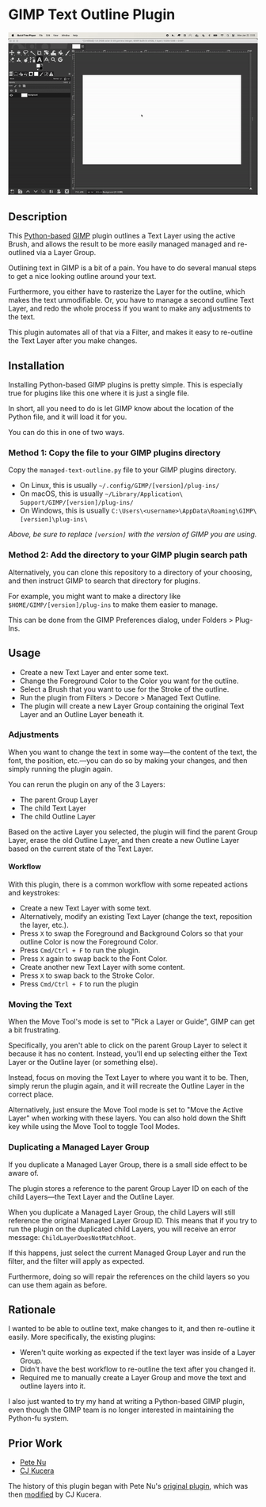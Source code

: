 
# GIMP Text Outline Plugin

![Plugin Demo](./plugin-demo.gif)

## Description

This [Python-based](https://www.gimp.org/docs/python/pygimp.html) [GIMP](https://www.gimp.org/) plugin outlines a Text Layer using the active Brush, and allows the result
to be more easily managed managed and re-outlined via a Layer Group.

Outlining text in GIMP is a bit of a pain. You have to do several manual steps to get a nice looking outline around your text.

Furthermore, you either have to rasterize the Layer for the outline, which makes the text unmodifiable.
Or, you have to manage a second outline Text Layer, and redo the whole process if you want to make any adjustments to the text.

This plugin automates all of that via a Filter, and makes it easy to re-outline the Text Layer after you make changes.

## Installation

Installing Python-based GIMP plugins is pretty simple. This is especially true for plugins like this one where it is just a single file.

In short, all you need to do is let GIMP know about the location of the Python file, and it will load it for you.

You can do this in one of two ways.

### Method 1: Copy the file to your GIMP plugins directory

Copy the `managed-text-outline.py` file to your GIMP plugins directory.

- On Linux, this is usually `~/.config/GIMP/[version]/plug-ins/`
- On macOS, this is usually `~/Library/Application\ Support/GIMP/[version]/plug-ins/`
- On Windows, this is usually `C:\Users\<username>\AppData\Roaming\GIMP\[version]\plug-ins\`

_Above, be sure to replace `[version]` with the version of GIMP you are using._

### Method 2: Add the directory to your GIMP plugin search path

Alternatively, you can clone this repository to a directory of your choosing, and then instruct GIMP to search that directory for plugins.

For example, you might want to make a directory like `$HOME/GIMP/[version]/plug-ins` to make them easier to manage.

This can be done from the GIMP Preferences dialog, under Folders > Plug-Ins.

## Usage
- Create a new Text Layer and enter some text.
- Change the Foreground Color to the Color you want for the outline.
- Select a Brush that you want to use for the Stroke of the outline.
- Run the plugin from Filters > Decore > Managed Text Outline.
- The plugin will create a new Layer Group containing the original Text Layer and an Outline Layer beneath it.

### Adjustments

When you want to change the text in some way—the content of the text, the font, the position, etc.—you can do so by making your changes, and then simply running the plugin again.

You can rerun the plugin on any of the 3 Layers:
- The parent Group Layer
- The child Text Layer
- The child Outline Layer

Based on the active Layer you selected, the plugin will find the parent Group Layer, erase the old Outline Layer, and then create a new Outline Layer based on the current state of the Text Layer.

#### Workflow

With this plugin, there is a common workflow with some repeated actions and keystrokes:
- Create a new Text Layer with some text.
- Alternatively, modify an existing Text Layer (change the text, reposition the layer, etc.).
- Press `X` to swap the Foreground and Background Colors so that your outline Color is now the Foreground Color.
- Press `Cmd/Ctrl + F` to run the plugin.
- Press `X` again to swap back to the Font Color.
- Create another new Text Layer with some content.
- Press `X` to swap back to the Stroke Color.
- Press `Cmd/Ctrl + F` to run the plugin

### Moving the Text

When the Move Tool's mode is set to "Pick a Layer or Guide", GIMP can get a bit frustrating.

Specifically, you aren't able to click on the parent Group Layer to select it because it has no content. Instead, you'll end up selecting either the Text Layer or the Outline layer (or something else).

Instead, focus on moving the Text Layer to where you want it to be. Then, simply rerun the plugin again, and it will recreate the Outline Layer in the correct place.

Alternatively, just ensure the Move Tool mode is set to "Move the Active Layer" when working with these layers. You can also hold down the Shift key while using the Move Tool to toggle Tool Modes.

### Duplicating a Managed Layer Group

If you duplicate a Managed Layer Group, there is a small side effect to be aware of.

The plugin stores a reference to the parent Group Layer ID on each of the child Layers—the Text Layer and the Outline Layer.

When you duplicate a Managed Layer Group, the child Layers will still reference the original Managed Layer Group ID. This means that if you try to run the plugin on the duplicated child Layers, you will receive an error message: `ChildLayerDoesNotMatchRoot`.

If this happens, just select the current Managed Group Layer and run the filter, and the filter will apply as expected.

Furthermore, doing so will repair the references on the child layers so you can use them again as before.

## Rationale

I wanted to be able to outline text, make changes to it, and then re-outline it easily.
More specifically, the existing plugins:
  - Weren't quite working as expected if the text layer was inside of a Layer Group.
  - Didn't have the best workflow to re-outline the text after you changed it.
  - Required me to manually create a Layer Group and move the text and outline layers into it.

I also just wanted to try my hand at writing a Python-based GIMP plugin, even though the GIMP team is no longer interested in maintaining the Python-fu system.

## Prior Work

- [Pete Nu](https://pete.nu)
- [CJ Kucera](https://github.com/apocalpytech)

The history of this plugin began with Pete Nu's [original plugin](http://pete.nu/software/gimp-outline/), which was then [modified](https://github.com/apocalyptech/gimp-text-outline) by CJ Kucera.
